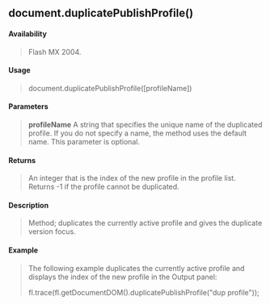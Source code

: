 ## document.duplicatePublishProfile()

#### Availability

> Flash MX 2004.

#### Usage

> document.duplicatePublishProfile(\[profileName\])

#### Parameters

> **profileName** A string that specifies the unique name of the duplicated profile. If you do not specify a name, the method uses the default name. This parameter is optional.

#### Returns

> An integer that is the index of the new profile in the profile list. Returns -1 if the profile cannot be duplicated.

#### Description

> Method; duplicates the currently active profile and gives the duplicate version focus.

#### Example

> The following example duplicates the currently active profile and displays the index of the new profile in the Output panel:
>
> fl.trace(fl.getDocumentDOM().duplicatePublishProfile("dup profile"));
